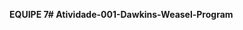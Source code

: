 **EQUIPE 7# Atividade-001-Dawkins-Weasel-Program**

<div id= "nomes">
       <a = "Sandra Isabela Melo Valcacer">
       <a = "Selthon Noronha de Moura">
       <a = "Victor Emanuel Barros de Lima">
       <a = "Victor Willian Pontes Rabelo">
       <a = "Victor Hugo Trovão de Moraes">


        
